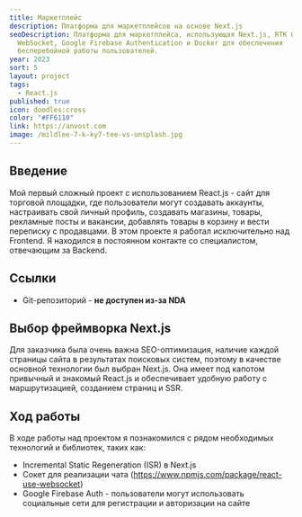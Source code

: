 ```yaml
---
title: Маркетплейс
description: Платформа для маркетплейсов на основе Next.js
seoDescription: Платформа для маркетплейса, использующая Next.js, RTK Query,
  WebSocket, Google Firebase Authentication и Docker для обеспечения
  бесперебойной работы пользователей.
year: 2023
sort: 5
layout: project
tags:
  - React.js
published: true
icon: doodles:cross
color: "#FF6110"
link: https://anvost.com
image: /mildlee-7-k-ky7-tee-vs-unsplash.jpg
---
```


## Введение

Мой первый сложный проект с использованием React.js - сайт для торговой площадки, где пользователи могут создавать аккаунты, настраивать свой личный профиль, создавать магазины, товары, рекламные посты и вакансии, добавлять товары в корзину и вести переписку с продавцами. В этом проекте я работал исключительно над Frontend. Я находился в постоянном контакте со специалистом, отвечающим за Backend.

## Ссылки

- Git-репозиторий - **не доступен из-за NDA**

## Выбор фреймворка Next.js

Для заказчика была очень важна SEO-оптимизация, наличие каждой страницы сайта в результатах поисковых систем, поэтому в качестве основной технологии был выбран Next.js. Она имеет под капотом привычный и знакомый React.js и обеспечивает удобную работу с маршрутизацией, созданием страниц и SSR.

## Ход работы

В ходе работы над проектом я познакомился с рядом необходимых технологий и библиотек, таких как:

- Incremental Static Regeneration (ISR) в Next.js
- Сокет для реализации чата (<https://www.npmjs.com/package/react-use-websocket>)
- Google Firebase Auth - пользователи могут использовать социальные сети для регистрации и авторизации на сайте
